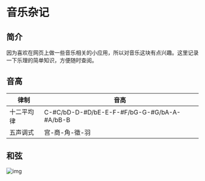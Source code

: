 # 音乐杂记

## 简介

因为喜欢在网页上做一些音乐相关的小应用，所以对音乐这块有点兴趣。这里记录一下乐理的简单知识，方便随时查阅。

## 音高

| 律制       | 音高                                        |
| ---------- | ------------------------------------------- |
| 十二平均律 | C-#C/bD-D-#D/bE-E-F-#F/bG-G-#G/bA-A-#A/bB-B |
| 五声调式   | 宫-商-角-徵-羽                              |

## 和弦

![img](http://image109.360doc.com/DownloadImg/2018/01/0422/120987506_2_20180104100758667)
